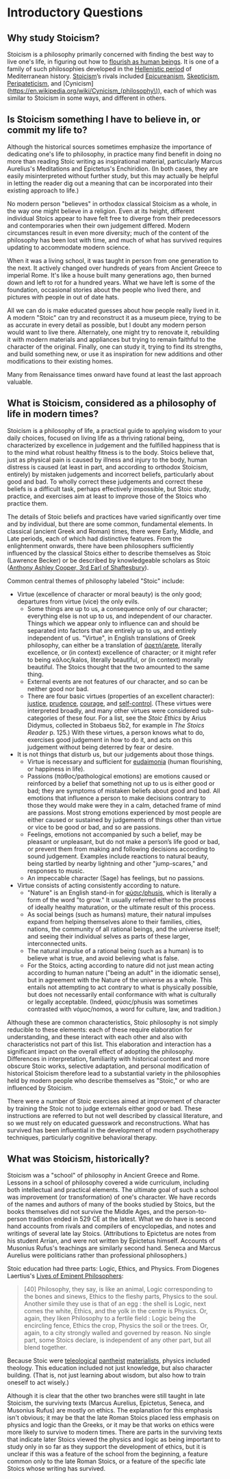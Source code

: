 # Introductory Questions

## Why study Stoicism?

Stoicism is a philosophy primarily concerned with finding the best way to live one's life, in figuring out how to [flourish as human beings](https://en.wikipedia.org/wiki/Eudaimonia). It is one of a family of such philosophies developed in the [Hellenistic period](https://en.wikipedia.org/wiki/Hellenistic_period) of Mediterranean history. [Stoicism](https://en.wikipedia.org/wiki/Stoicism)’s rivals included [Epicureanism](https://en.wikipedia.org/wiki/Epicureanism), [Skepticism](https://en.wikipedia.org/wiki/Academic_skepticism), [Peripateticism](https://en.wikipedia.org/wiki/Peripatetic_school), and [Cynicism](https://en.wikipedia.org/wiki/Cynicism_(philosophy\)), each of which was similar to Stoicism in some ways, and different in others.

## Is Stoicism something I have to believe in, or commit my life to?

Although the historical sources sometimes emphasize the importance of dedicating one's life to philosophy, in practice many find benefit in doing no more than reading Stoic writing as inspirational material, particularly Marcus Aurelius's Meditations and Epictetus's Enchiridion. (In both cases, they are easily misinterpreted without further study, but this may actually be helpful in letting the reader dig out a meaning that can be incorporated into their existing approach to life.)

No modern person "believes" in orthodox classical Stoicism as a whole, in the way one might believe in a religion. Even at its height, different individual Stoics appear to have felt free to diverge from their predecessors and contemporaries when their own judgement differed. Modern circumstances result in even more diversity; much of the content of the philosophy has been lost with time, and much of what has survived requires updating to accommodate modern science.

When it was a living school, it was taught in person from one generation to the next. It actively changed over hundreds of years from Ancient Greece to imperial Rome. It's like a house built many generations ago, then burned down and left to rot for a hundred years. What we have left is some of the foundation, occasional stories about the people who lived there, and pictures with people in out of date hats.

All we can do is make educated guesses about how people really lived in it. A modern "Stoic" can try and reconstruct it as a museum piece, trying to be as accurate in every detail as possible, but I doubt any modern person would want to live there. Alternately, one might try to renovate it, rebuilding it with modern materials and appliances but trying to remain faithful to the character of the original. Finally, one can study it, trying to find its strengths, and build something new, or use it as inspiration for new additions and other modifications to their existing homes.

Many from Renaissance times onward have found at least the last approach valuable.

## What is Stoicism, considered as a philosophy of life in modern times?

Stoicism is a philosophy of life, a practical guide to applying wisdom to your daily choices, focused on living life as a thriving rational being, characterized by excellence in judgement and the fulfilled happiness that is to the mind what robust healthy fitness is to the body. Stoics believe that, just as physical pain is caused by illness and injury to the body, human distress is caused (at least in part, and according to orthodox Stoicism, entirely) by mistaken judgements and incorrect beliefs, particularly about good and bad. To wholly correct these judgements and correct these beliefs is a difficult task, perhaps effectively impossible, but Stoic study, practice, and exercises aim at least to improve those of the Stoics who practice them.

The details of Stoic beliefs and practices have varied significantly over time and by individual, but there are some common, fundamental elements.  In classical (ancient Greek and Roman) times, there were Early, Middle, and Late periods, each of which had distinctive features. From the enlightenment onwards, there have been philosophers sufficiently influenced by the classical Stoics either to describe themselves as Stoic (Lawrence Becker) or be described by knowledgeable scholars as Stoic ([Anthony Ashley Cooper, 3rd Earl of Shaftesbury](http://plato.stanford.edu/entries/shaftesbury/)).

Common central themes of philosophy labeled "Stoic" include:

 * Virtue (excellence of character or moral beauty) is the only good; departures from virtue (vice) the only evils.
   * Some things are up to us, a consequence only of our character; everything else is not up to us, and independent of our character. Things which we appear only to influence can and should be separated into factors that are entirely up to us, and entirely independent of us. "Virtue", in English translations of Greek philosophy, can either be a translation of [ἀρετή/arete](https://en.wikipedia.org/wiki/Arete), literally excellence, or (in context) excellence of character; or it might refer to being κάλος/kalos, literally beautiful, or (in context) morally beautiful. The Stoics thought that the two amounted to the same thing.
   * External events are not features of our character, and so can be neither good nor bad.
   * There are four basic virtues (properties of an excellent character): [justice](https://www.gutenberg.org/cache/epub/64488/pg64488-images.html#section337), [prudence](https://www.gutenberg.org/cache/epub/64488/pg64488-images.html#section336), [courage](https://www.gutenberg.org/cache/epub/64488/pg64488-images.html#section338), and [self-control](https://www.gutenberg.org/cache/epub/64488/pg64488-images.html#section343). (These virtues were interpreted broadly, and many other virtues were considered sub-categories of these four. For a list, see the *Stoic Ethics* by Arius Didymus, collected in Stobaeus 5b2, for example in *The Stoics Reader* p. 125.) With these virtues, a person knows what to do, exercises good judgement in how to do it, and acts on this judgement without being deterred by fear or desire.
 * It is not things that disturb us, but our judgements about those things.
   * Virtue is necessary and sufficient for [eudaimonia](http://en.wikipedia.org/wiki/Eudaimonia) (human flourishing, or happiness in life).
   * Passions (πάθος/pathological emotions) are emotions caused or reinforced by a belief that something not up to us is either good or bad; they are symptoms of mistaken beliefs about good and bad. All emotions that influence a person to make decisions contrary to those they would make were they in a calm, detached frame of mind are passions. Most strong emotions experienced by most people are either caused or sustained by judgements of things other than virtue or vice to be good or bad, and so are passions.
   * Feelings, emotions not accompanied by such a belief, may be pleasant or unpleasant, but do not make a person’s life good or bad, or prevent them from making and following decisions according to sound judgement. Examples include reactions to natural beauty, being startled by nearby lightning and other "jump-scares," and responses to music.
   * An impeccable character (Sage) has feelings, but no passions.
 * Virtue consists of acting consistently according to nature.
   * "Nature" is an English stand-in for [φύσις/phusis](https://en.wikipedia.org/w/index.php?title=Physis&oldid=1033453003), which is literally a form of the word "to grow." It usually referred either to the process of ideally healthy maturation, or the ultimate result of this process.
   * As social beings (such as humans) mature, their natural impulses expand from helping themselves alone to their families, cities, nations, the community of all rational beings, and the universe itself; and seeing their individual selves as parts of these larger, interconnected units.
   * The natural impulse of a rational being (such as a human) is to believe what is true, and avoid believing what is false.
   * For the Stoics, acting according to nature did not just mean acting according to human nature ("being an adult" in the idiomatic sense), but in agreement with the Nature of the universe as a whole. This entails not attempting to act contrary to what is physically possible, but does not necessarily entail conformance with what is culturally or legally acceptable. (Indeed, φύσις/phusis was sometimes contrasted with νόμος/nomos, a word for culture, law, and tradition.)

Although these are common characteristics, Stoic philosophy is not simply reducible to these elements: each of these require elaboration for understanding, and these interact with each other and also with characteristics not part of this list. This elaboration and interaction has a significant impact on the overall effect of adopting the philosophy. Differences in interpretation, familiarity with historical context and more obscure Stoic works, selective adaptation, and personal modification of historical Stoicism therefore lead to a substantial variety in the philosophies held by modern people who describe themselves as "Stoic," or who are influenced by Stoicism.

There were a number of Stoic exercises aimed at improvement of character by training the Stoic not to judge externals either good or bad. These  instructions are referred to but not well described by classical literature, and so we must rely on educated guesswork and  reconstructions. What has survived has been influential in the  development of modern psychotherapy techniques, particularly cognitive behavioral therapy.


## What was Stoicism, historically?

Stoicism was a "school" of philosophy in Ancient Greece and Rome. Lessons in a school of philosophy covered a wide curriculum, including both intellectual and practical elements. The ultimate goal of such a school was improvement (or transformation) of one's character. We have records of the names and authors of many of the books studied by Stoics, but the books themselves did not survive the Middle Ages, and the person-to-person tradition ended in 529 CE at the latest. What we do have is second hand accounts from rivals and compilers of encyclopedias, and notes and writings of several late lay Stoics. (Attributions to Epictetus are notes from his student Arrian, and were not written by Epictetus himself. Accounts of Musonius Rufus's teachings are similarly second hand. Seneca and Marcus Aurelius were politicians rather than professional philosophers.)

Stoic education had three parts: Logic, Ethics, and Physics. From Diogenes Laertius's [Lives of Eminent Philosophers](http://www.perseus.tufts.edu/hopper/text?doc=Perseus%3Atext%3A1999.01.0258%3Abook%3D7%3Achapter%3D1):

>  [40] Philosophy, they say, is like an animal, Logic corresponding to the bones and sinews, Ethics to the fleshy parts, Physics to the soul. Another simile they use is that of an egg : the shell is Logic, next comes the white, Ethics, and the yolk in the centre is Physics. Or, again, they liken Philosophy to a fertile field : Logic being the encircling fence, Ethics the crop, Physics the soil or the trees. Or, again, to a city strongly walled and governed by reason.
> No single part, some Stoics declare, is independent of any other part, but all blend together.

Because Stoic were [teleological](https://en.wikipedia.org/wiki/Teleology) [pantheist](https://en.wikipedia.org/wiki/Pantheism) [materialists](https://en.wikipedia.org/wiki/Materialism), physics included theology. This education included not just knowledge, but also character building. (That is, not just learning about wisdom, but also how to train oneself to act wisely.)

Although it is clear that the other two branches were still taught in late Stoicism, the surviving texts (Marcus Aurelius, Epictetus, Seneca, and Musonius Rufus) are mostly on ethics. The explanation for this emphasis isn't obvious; it may be that the late Roman Stoics placed less emphasis on physics and logic than the Greeks, or it may be that works on ethics were more likely to survive to modern times. There are parts in the surviving texts that indicate later Stoics viewed the physics and logic as being important to study only in so far as they support the development of ethics, but it is unclear if this was a feature of the school from the beginning, a feature common only to the late Roman Stoics, or a feature of the specific late Stoics whose writing has survived.
